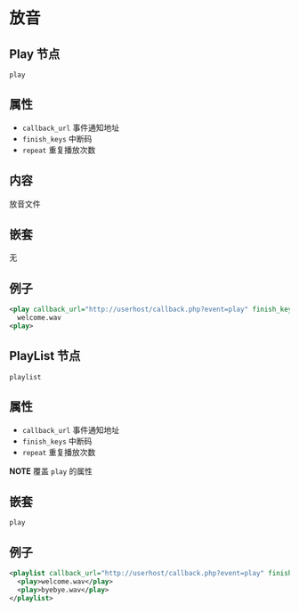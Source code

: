 # 放音

## Play 节点
```
play
```

## 属性
- `callback_url`            事件通知地址
- `finish_keys`             中断码
- `repeat`                  重复播放次数

## 内容
放音文件

## 嵌套
无

## 例子
```xml
<play callback_url="http://userhost/callback.php?event=play" finish_keys="#">
  welcome.wav
<play>
```

## PlayList 节点
```
playlist
```
## 属性
- `callback_url`            事件通知地址
- `finish_keys`             中断码
- `repeat`                  重复播放次数

**NOTE** 覆盖 `play` 的属性

## 嵌套
`play`

## 例子
```xml
<playlist callback_url="http://userhost/callback.php?event=play" finish_keys="0123456789*#">
  <play>welcome.wav</play>
  <play>byebye.wav</play>
</playlist>
```
